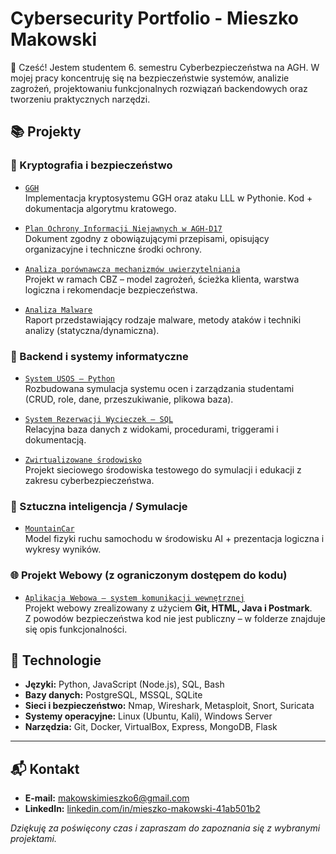 # Cybersecurity Portfolio - Mieszko Makowski  
👋 Cześć!   Jestem studentem 6. semestru Cyberbezpieczeństwa na AGH. W mojej pracy koncentruję się na bezpieczeństwie systemów, analizie zagrożeń, projektowaniu funkcjonalnych rozwiązań backendowych oraz tworzeniu praktycznych narzędzi.  

## 📚 Projekty

### 🧩 Kryptografia i bezpieczeństwo

- [`GGH`](./GGH)  
  Implementacja kryptosystemu GGH oraz ataku LLL w Pythonie. Kod + dokumentacja algorytmu kratowego.

- [`Plan Ochrony Informacji Niejawnych w AGH-D17`](./Plan_Ochrony)  
  Dokument zgodny z obowiązującymi przepisami, opisujący organizacyjne i techniczne środki ochrony.

- [`Analiza porównawcza mechanizmów uwierzytelniania`](./CBZ_Transakcje)  
  Projekt w ramach CBZ – model zagrożeń, ścieżka klienta, warstwa logiczna i rekomendacje bezpieczeństwa.

- [`Analiza Malware`](./MalwareAnalysis)  
  Raport przedstawiający rodzaje malware, metody ataków i techniki analizy (statyczna/dynamiczna).

### 🧠 Backend i systemy informatyczne

- [`System USOS – Python`](./USOS)  
  Rozbudowana symulacja systemu ocen i zarządzania studentami (CRUD, role, dane, przeszukiwanie, plikowa baza).

- [`System Rezerwacji Wycieczek – SQL`](./SQL_Rezerwacje)  
  Relacyjna baza danych z widokami, procedurami, triggerami i dokumentacją.

- [`Zwirtualizowane środowisko`](./Projekt_Wirtualizacja)  
  Projekt sieciowego środowiska testowego do symulacji i edukacji z zakresu cyberbezpieczeństwa.

### 🤖 Sztuczna inteligencja / Symulacje

- [`MountainCar`](./MountainCar)  
  Model fizyki ruchu samochodu w środowisku AI + prezentacja logiczna i wykresy wyników.

### 🌐 Projekt Webowy (z ograniczonym dostępem do kodu)

- [`Aplikacja Webowa – system komunikacji wewnętrznej`](./WebApp_Opis)  
  Projekt webowy zrealizowany z użyciem **Git, HTML, Java i Postmark**.  
  Z powodów bezpieczeństwa kod nie jest publiczny – w folderze znajduje się opis funkcjonalności.

## 🧰 Technologie

- **Języki:** Python, JavaScript (Node.js), SQL, Bash
- **Bazy danych:** PostgreSQL, MSSQL, SQLite
- **Sieci i bezpieczeństwo:** Nmap, Wireshark, Metasploit, Snort, Suricata
- **Systemy operacyjne:** Linux (Ubuntu, Kali), Windows Server
- **Narzędzia:** Git, Docker, VirtualBox, Express, MongoDB, Flask

---

## 📬 Kontakt

- **E-mail:** makowskimieszko6@gmail.com  
- **LinkedIn:** [linkedin.com/in/mieszko-makowski-41ab501b2](https://linkedin.com/in/mieszko-makowski-41ab501b2)

*Dziękuję za poświęcony czas i zapraszam do zapoznania się z wybranymi projektami.*
